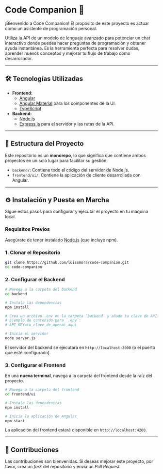 
# Code Companion 🚀

¡Bienvenido a Code Companion! El propósito de este proyecto es actuar como un asistente de programación personal.

Utiliza la API de un modelo de lenguaje avanzado para potenciar un chat interactivo donde puedes hacer preguntas de programación y obtener ayuda instantánea. Es la herramienta perfecta para resolver dudas, aprender nuevos conceptos y mejorar tu flujo de trabajo como desarrollador.

---

## 🛠️ Tecnologías Utilizadas

- **Frontend:**
  - [Angular](https://angular.io/)
  - [Angular Material](https://material.angular.io/) para los componentes de la UI.
  - [TypeScript](https://www.typescriptlang.org/)
- **Backend:**
  - [Node.js](https://nodejs.org/)
  - [Express.js](https://expressjs.com/) para el servidor y las rutas de la API.

---

## 📂 Estructura del Proyecto

Este repositorio es un **monorepo**, lo que significa que contiene ambos proyectos en un solo lugar para facilitar su gestión.

- `backend/`: Contiene todo el código del servidor de Node.js.
- `frontend/ui/`: Contiene la aplicación de cliente desarrollada con Angular.

---

## ⚙️ Instalación y Puesta en Marcha

Sigue estos pasos para configurar y ejecutar el proyecto en tu máquina local.

### Requisitos Previos

Asegúrate de tener instalado [Node.js](https://nodejs.org/) (que incluye npm).

### 1. Clonar el Repositorio

```bash
git clone https://github.com/luissmora/code-companion.git
cd code-companion
```

### 2. Configurar el Backend

```bash
# Navega a la carpeta del backend
cd backend

# Instala las dependencias
npm install

# Crea un archivo .env en la carpeta `backend` y añade tu clave de API.
# Ejemplo de contenido para `.env`:
# API_KEY=tu_clave_de_openai_aqui

# Inicia el servidor
node server.js
```
El servidor del backend se ejecutará en `http://localhost:3000` (o el puerto que esté configurado).

### 3. Configurar el Frontend

En una **nueva terminal**, navega a la carpeta del frontend desde la raíz del proyecto.

```bash
# Navega a la carpeta del frontend
cd frontend/ui

# Instala las dependencias
npm install

# Inicia la aplicación de Angular
npm start
```
La aplicación del frontend estará disponible en `http://localhost:4200`.

---

## 🤝 Contribuciones

Las contribuciones son bienvenidas. Si deseas mejorar este proyecto, por favor, crea un *fork* del repositorio y envía un *Pull Request*.
